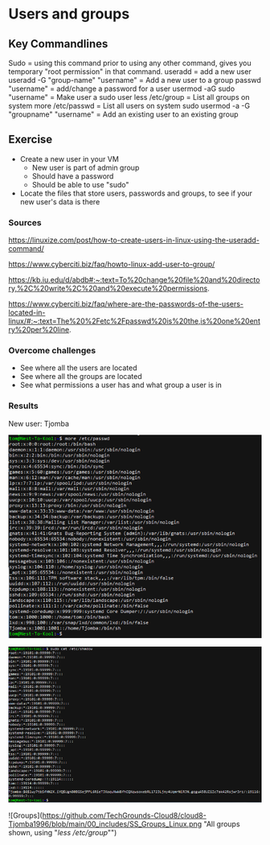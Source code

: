 # Users and groups

## Key Commandlines
Sudo = using this command prior to using any other command, gives you temporary "root permission" in that command.
useradd = add a new user
useradd -G "group-name" "username" = Add a new user to a group
passwd "username" = add/change a password for a user
usermod -aG sudo "username" = Make user a sudo user
less /etc/group = List all groups on system
more /etc/passwd = List all users on system
sudo usermod -a -G "groupname" "username" = Add an existing user to an existing group

## Exercise
- Create a new user in your VM
  - New user is part of admin group
  - Should have a password
  - Should be able to use "sudo"
- Locate the files that store users, passwords and groups, to see if your new user's data is there

### Sources
https://linuxize.com/post/how-to-create-users-in-linux-using-the-useradd-command/

https://www.cyberciti.biz/faq/howto-linux-add-user-to-group/

https://kb.iu.edu/d/abdb#:~:text=To%20change%20file%20and%20directory,%2C%20write%2C%20and%20execute%20permissions.

https://www.cyberciti.biz/faq/where-are-the-passwords-of-the-users-located-in-linux/#:~:text=The%20%2Fetc%2Fpasswd%20is%20the,is%20one%20entry%20per%20line.

### Overcome challenges
- See where all the users are located
- See where all the groups are located
- See what permissions a user has and what group a user is in

### Results
New user: Tjomba

![Users](https://github.com/TechGrounds-Cloud8/cloud8-Tjomba1996/blob/main/00_includes/SS_Users_Linux.png "All users on the system")

![Passwords](https://github.com/TechGrounds-Cloud8/cloud8-Tjomba1996/blob/main/00_includes/SS_Passwords_Linux.png "All users with passwords")

![Groups](https://github.com/TechGrounds-Cloud8/cloud8-Tjomba1996/blob/main/00_includes/SS_Groups_Linux.png "All groups shown, using "*less /etc/group*"")
